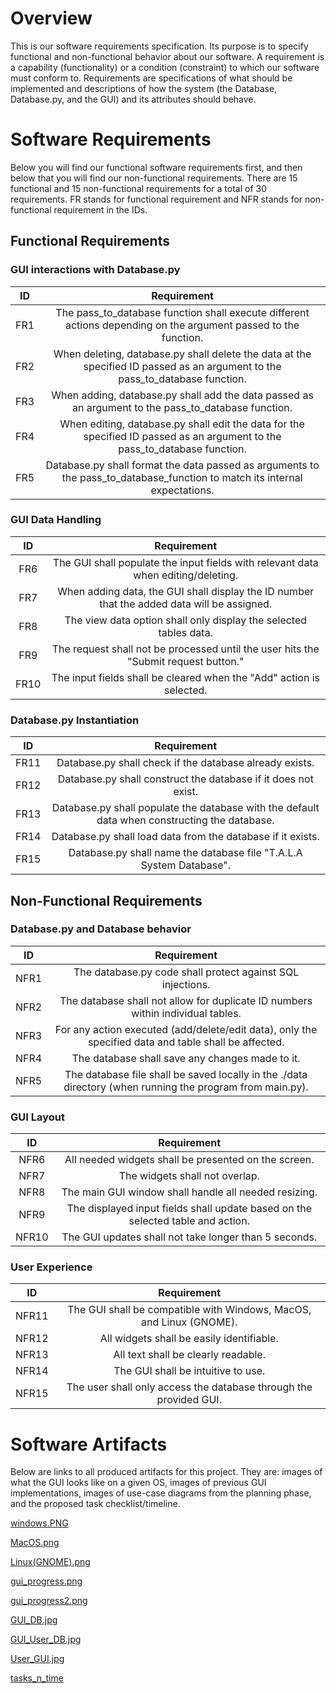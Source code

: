 # Overview

This is our software requirements specification. Its purpose is to specify functional and non-functional behavior about our software. A requirement is a capability (functionality) or a condition (constraint) to which our software must conform to. Requirements are specifications of what should be implemented and descriptions of how the system (the Database, Database.py, and the GUI) and its attributes should behave.

# Software Requirements

Below you will find our functional software requirements first, and then below that you will find our non-functional requirements. There are 15 functional and 15 non-functional requirements for a total of 30 requirements. FR stands for functional requirement and NFR stands for non-functional requirement in the IDs.

## Functional Requirements

### GUI interactions with Database.py

| ID | Requirement |
| :-------------: | :----------:|
| FR1 | The pass_to_database function shall execute different actions depending on the argument passed to the function. |
| FR2 | When deleting, database.py shall delete the data at the specified ID passed as an argument to the pass_to_database function. |
| FR3 | When adding, database.py shall add the data passed as an argument to the pass_to_database function. |
| FR4 | When editing, database.py shall edit the data for the specified ID passed as an argument to the pass_to_database function. |
| FR5 | Database.py shall format the data passed as arguments to the pass_to_database_function to match its internal expectations. |

### GUI Data Handling

| ID | Requirement |
| :-------------: | :----------:|
| FR6 | The GUI shall populate the input fields with relevant data when editing/deleting. |
| FR7 | When adding data, the GUI shall display the ID number that the added data will be assigned. |
| FR8 | The view data option shall only display the selected tables data. |
| FR9 | The request shall not be processed until the user hits the "Submit request button." |
| FR10 | The input fields shall be cleared when the "Add" action is selected. |
 
### Database.py Instantiation

| ID | Requirement |
| :-------------: | :----------:|
| FR11 | Database.py shall check if the database already exists. |
| FR12 | Database.py shall construct the database if it does not exist. |
| FR13 | Database.py shall populate the database with the default data when constructing the database. |
| FR14 | Database.py shall load data from the database if it exists. |
| FR15 | Database.py shall name the database file "T.A.L.A System Database". |

## Non-Functional Requirements

### Database.py and Database behavior

| ID | Requirement |
| :-------------: | :----------: |
| NFR1 | The database.py code shall protect against SQL injections. |
| NFR2 | The database shall not allow for duplicate ID numbers within individual tables. |
| NFR3 | For any action executed (add/delete/edit data), only the specified data and table shall be affected. |
| NFR4 | The database shall save any changes made to it. |
| NFR5 | The database file shall be saved locally in the ./data directory (when running the program from main.py). |

### GUI Layout

| ID | Requirement |
| :-------------: | :----------: |
| NFR6 | All needed widgets shall be presented on the screen. |
| NFR7 | The widgets shall not overlap. |
| NFR8 | The main GUI window shall handle all needed resizing. |
| NFR9 | The displayed input fields shall update based on the selected table and action. |
| NFR10 | The GUI updates shall not take longer than 5 seconds. |

### User Experience

| ID | Requirement |
| :-------------: | :----------: |
| NFR11 | The GUI shall be compatible with Windows, MacOS, and Linux (GNOME). |
| NFR12 | All widgets shall be easily identifiable. |
| NFR13 | All text shall be clearly readable. |
| NFR14 | The GUI shall be intuitive to use. |
| NFR15 | The user shall only access the database through the provided GUI. |

# Software Artifacts

Below are links to all produced artifacts for this project. They are: images of what the GUI looks like on a given OS, images of previous GUI implementations, images of use-case diagrams from the planning phase, and the proposed task checklist/timeline.

[windows.PNG](https://github.com/anthonyboos559/GVSU-CIS350-T.A.L.A-Systems/blob/main/artifacts/windows.PNG)

[MacOS.png](https://github.com/anthonyboos559/GVSU-CIS350-T.A.L.A-Systems/blob/main/artifacts/MacOS.png)

[Linux(GNOME).png](https://github.com/anthonyboos559/GVSU-CIS350-T.A.L.A-Systems/blob/main/artifacts/Linux(GNOME).png)

[gui_progress.png](https://github.com/anthonyboos559/GVSU-CIS350-T.A.L.A-Systems/blob/main/artifacts/gui_progress.png)

[gui_progress2.png](https://github.com/anthonyboos559/GVSU-CIS350-T.A.L.A-Systems/blob/main/artifacts/gui_progress2.png)

[GUI_DB.jpg](https://github.com/anthonyboos559/GVSU-CIS350-T.A.L.A-Systems/blob/main/artifacts/use_case_diagrams/use_case_diagrams/GUI_DB.jpg)

[GUI_User_DB.jpg](https://github.com/anthonyboos559/GVSU-CIS350-T.A.L.A-Systems/blob/main/artifacts/use_case_diagrams/use_case_diagrams/GUI_User_DB.jpg)

[User_GUI.jpg](https://github.com/anthonyboos559/GVSU-CIS350-T.A.L.A-Systems/blob/main/artifacts/use_case_diagrams/use_case_diagrams/User_GUI.jpg)

[tasks_n_time](https://github.com/anthonyboos559/GVSU-CIS350-T.A.L.A-Systems/blob/main/artifacts/time_line_stuff/tasks_n_time)
